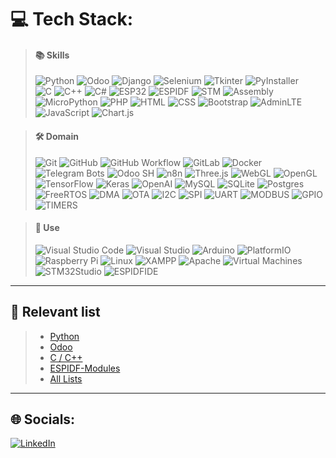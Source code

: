 # 💻 Tech Stack:
>  #### 📚 Skills 
> ![Python](https://img.shields.io/badge/python-3670A0?style=for-the-badge&logo=python&logoColor=ffdd54) ![Odoo](https://img.shields.io/badge/odoo-%234e0b5b.svg?style=for-the-badge&logo=odoo&logoColor=white) ![Django](https://img.shields.io/badge/django-%23092E20.svg?style=for-the-badge&logo=django&logoColor=white) ![Selenium](https://img.shields.io/badge/Selenium-43B02A?style=for-the-badge&logo=selenium&logoColor=white) ![Tkinter](https://img.shields.io/badge/Tkinter-3776AB?style=for-the-badge&logo=python&logoColor=white) ![PyInstaller](https://img.shields.io/badge/PyInstaller-17B7A3?style=for-the-badge&logo=python&logoColor=white) </br>
![C](https://img.shields.io/badge/c-%2300599C.svg?style=for-the-badge&logo=c&logoColor=white) ![C++](https://img.shields.io/badge/C++-00599C?style=for-the-badge&logo=c%2B%2B&logoColor=white) ![C#](https://img.shields.io/badge/c%23-%23239120.svg?style=for-the-badge&logo=csharp&logoColor=white) ![ESP32](https://img.shields.io/badge/ESP32-E7352C.svg?style=for-the-badge&logo=espressif&logoColor=white) ![ESPIDF](https://img.shields.io/badge/ESPIDF-000000?style=for-the-badge&logo=espressif&logoColor=white) ![STM](https://img.shields.io/badge/STM-03234B?style=for-the-badge&logo=stmicroelectronics&logoColor=white)  ![Assembly](https://img.shields.io/badge/Assembly-525252?style=for-the-badge&logo=assembly&logoColor=white) ![MicroPython](https://img.shields.io/badge/MicroPython-006400?style=for-the-badge&logo=micropython&logoColor=white)
![PHP](https://img.shields.io/badge/php-%23777BB4.svg?style=for-the-badge&logo=php&logoColor=white) ![HTML](https://img.shields.io/badge/HTML5-E34F26?style=for-the-badge&logo=html5&logoColor=white) ![CSS](https://img.shields.io/badge/CSS3-1572B6?style=for-the-badge&logo=css3&logoColor=white) ![Bootstrap](https://img.shields.io/badge/Bootstrap-563D7C?style=for-the-badge&logo=bootstrap&logoColor=white) ![AdminLTE](https://img.shields.io/badge/AdminLTE-222D32?style=for-the-badge&logo=adminlte&logoColor=white) ![JavaScript](https://img.shields.io/badge/javascript-%23323330.svg?style=for-the-badge&logo=javascript&logoColor=%23F7DF1E) ![Chart.js](https://img.shields.io/badge/Chart.js-FF6384.svg?style=for-the-badge&logo=chartdotjs&logoColor=white) 

> #### 🛠️ Domain
> ![Git](https://img.shields.io/badge/git-%23F05033.svg?style=for-the-badge&logo=git&logoColor=white) ![GitHub](https://img.shields.io/badge/github-%23121011.svg?style=for-the-badge&logo=github&logoColor=white) ![GitHub Workflow](https://img.shields.io/badge/GitHub_Workflow-2088FF.svg?style=for-the-badge&logo=github-actions&logoColor=white) ![GitLab](https://img.shields.io/badge/gitlab-%23181717.svg?style=for-the-badge&logo=gitlab&logoColor=white) ![Docker](https://img.shields.io/badge/docker-%230db7ed.svg?style=for-the-badge&logo=docker&logoColor=white) ![Telegram Bots](https://img.shields.io/badge/Telegram%20Bots-2CA5E0?style=for-the-badge&logo=telegram&logoColor=white) 
![Odoo SH](https://img.shields.io/badge/Odoo_SH-%234e0b5b.svg?style=for-the-badge&logo=odoo&logoColor=white) ![n8n](https://img.shields.io/badge/n8n-000000?style=for-the-badge&logo=n8n&logoColor=00FF88)
![Three.js](https://img.shields.io/badge/Three.js-000000?style=for-the-badge&logo=threedotjs&logoColor=white) ![WebGL](https://img.shields.io/badge/WebGL-990000?logo=webgl&logoColor=white&style=for-the-badge) ![OpenGL](https://img.shields.io/badge/OpenGL-%23FFFFFF.svg?style=for-the-badge&logo=opengl)
![TensorFlow](https://img.shields.io/badge/TensorFlow-%23FF6F00.svg?style=for-the-badge&logo=TensorFlow&logoColor=white) ![Keras](https://img.shields.io/badge/Keras-D00000?style=for-the-badge&logo=keras&logoColor=white)  ![OpenAI](https://img.shields.io/badge/OpenAI-412991?style=for-the-badge&logo=openai&logoColor=white) 
![MySQL](https://img.shields.io/badge/mysql-4479A1.svg?style=for-the-badge&logo=mysql&logoColor=white) ![SQLite](https://img.shields.io/badge/sqlite-%2307405e.svg?style=for-the-badge&logo=sqlite&logoColor=white) ![Postgres](https://img.shields.io/badge/postgres-%23316192.svg?style=for-the-badge&logo=postgresql&logoColor=white)  
![FreeRTOS](https://img.shields.io/badge/FreeRTOS-20232A?style=for-the-badge) ![DMA](https://img.shields.io/badge/DMA-0055FF?style=for-the-badge) ![OTA](https://img.shields.io/badge/OTA-00AAFF?style=for-the-badge) ![I2C](https://img.shields.io/badge/I2C-008080?style=for-the-badge) ![SPI](https://img.shields.io/badge/SPI-9933CC?style=for-the-badge) ![UART](https://img.shields.io/badge/UART-FF6600?style=for-the-badge) ![MODBUS](https://img.shields.io/badge/MODBUS-0066CC?style=for-the-badge) ![GPIO](https://img.shields.io/badge/GPIO-FF9900?style=for-the-badge) ![TIMERS](https://img.shields.io/badge/TIMERS-990099?style=for-the-badge)

> #### 🌱 Use
> ![Visual Studio Code](https://img.shields.io/badge/VS%20Code-007ACC?style=for-the-badge&logo=visual-studio-code&logoColor=white) ![Visual Studio](https://img.shields.io/badge/Visual%20Studio-5C2D91?style=for-the-badge&logo=visual-studio&logoColor=white) ![Arduino](https://img.shields.io/badge/Arduino-00979D?style=for-the-badge&logo=arduino&logoColor=white)  ![PlatformIO](https://img.shields.io/badge/PlatformIO-FF7F00?style=for-the-badge&logo=platformio&logoColor=white) ![Raspberry Pi](https://img.shields.io/badge/-RaspberryPi-C51A4A?style=for-the-badge&logo=Raspberry-Pi) ![Linux](https://img.shields.io/badge/Linux-FCC624?style=for-the-badge&logo=linux&logoColor=black)  ![XAMPP](https://img.shields.io/badge/xampp-%23FB7A24.svg?style=for-the-badge&logo=xampp&logoColor=white) ![Apache](https://img.shields.io/badge/apache-%23D42029.svg?style=for-the-badge&logo=apache&logoColor=white) ![Virtual Machines](https://img.shields.io/badge/Virtual%20Machines-4B4B4B?style=for-the-badge&logo=virtualbox&logoColor=white) ![STM32Studio](https://img.shields.io/badge/STM32Studio-03234B?style=for-the-badge&logo=stmicroelectronics&logoColor=white) ![ESPIDFIDE](https://img.shields.io/badge/ESPIDFIDE-000000?style=for-the-badge&logo=espressif&logoColor=white)

<hr/>

## 🚀 Relevant list
> - [Python](https://github.com/stars/acevedoesteban999/lists/python)
> - [Odoo](https://github.com/stars/acevedoesteban999/lists/odoo)
> - [C / C++](https://github.com/stars/acevedoesteban999/lists/c-c)
> - [ESPIDF-Modules](https://github.com/stars/acevedoesteban999/lists/espressif)
> - [All Lists](https://github.com/acevedoesteban999?tab=stars)

<hr/>

## 🌐 Socials:
[![LinkedIn](https://img.shields.io/badge/LinkedIn-%230077B5.svg?logo=linkedin&logoColor=white)](https://linkedin.com/in/www.linkedin.com/in/esteban-acevedo-santana-a73630288) 

